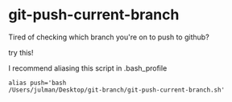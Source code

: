 git-push-current-branch
=======================

Tired of checking which branch you're on to push to github?

try this!


I recommend aliasing this script in .bash_profile

<code>alias push='bash /Users/julman/Desktop/git-branch/git-push-current-branch.sh'</code>
